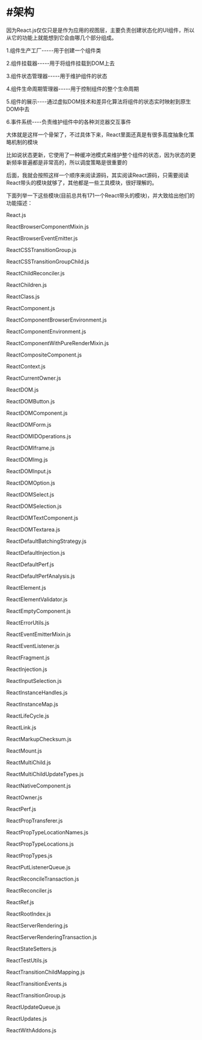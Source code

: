 #架构
===

因为React.js仅仅只是是作为应用的视图层，主要负责创建状态化的UI组件，所以从它的功能上就能想到它会由哪几个部分组成。

1.组件生产工厂-----用于创建一个组件类

2.组件挂载器-----用于将组件挂载到DOM上去

3.组件状态管理器-----用于维护组件的状态

4.组件生命周期管理器-----用于控制组件的整个生命周期

5.组件的展示----通过虚拟DOM技术和差异化算法将组件的状态实时映射到原生DOM中去

6.事件系统----负责维护组件中的各种浏览器交互事件

大体就是这样一个骨架了，不过具体下来，React里面还真是有很多高度抽象化策略机制的模块

比如说状态更新，它使用了一种缓冲池模式来维护整个组件的状态，因为状态的更新频率普遍都是非常高的，所以调度策略是很重要的

后面，我就会按照这样一个顺序来阅读源码，其实阅读React源码，只需要阅读React带头的模块就够了，其他都是一些工具模块，很好理解的。

下面列举一下这些模块(目前总共有171一个React带头的模块)，并大致给出他们的功能描述：


React.js


ReactBrowserComponentMixin.js


ReactBrowserEventEmitter.js


ReactCSSTransitionGroup.js


ReactCSSTransitionGroupChild.js


ReactChildReconciler.js


ReactChildren.js


ReactClass.js


ReactComponent.js


ReactComponentBrowserEnvironment.js


ReactComponentEnvironment.js


ReactComponentWithPureRenderMixin.js


ReactCompositeComponent.js


ReactContext.js


ReactCurrentOwner.js


ReactDOM.js


ReactDOMButton.js


ReactDOMComponent.js


ReactDOMForm.js


ReactDOMIDOperations.js


ReactDOMIframe.js


ReactDOMImg.js


ReactDOMInput.js


ReactDOMOption.js


ReactDOMSelect.js


ReactDOMSelection.js


ReactDOMTextComponent.js


ReactDOMTextarea.js


ReactDefaultBatchingStrategy.js


ReactDefaultInjection.js


ReactDefaultPerf.js


ReactDefaultPerfAnalysis.js


ReactElement.js


ReactElementValidator.js


ReactEmptyComponent.js


ReactErrorUtils.js


ReactEventEmitterMixin.js


ReactEventListener.js


ReactFragment.js


ReactInjection.js


ReactInputSelection.js


ReactInstanceHandles.js


ReactInstanceMap.js


ReactLifeCycle.js


ReactLink.js


ReactMarkupChecksum.js


ReactMount.js


ReactMultiChild.js


ReactMultiChildUpdateTypes.js


ReactNativeComponent.js


ReactOwner.js


ReactPerf.js


ReactPropTransferer.js


ReactPropTypeLocationNames.js


ReactPropTypeLocations.js


ReactPropTypes.js


ReactPutListenerQueue.js


ReactReconcileTransaction.js


ReactReconciler.js


ReactRef.js


ReactRootIndex.js


ReactServerRendering.js


ReactServerRenderingTransaction.js


ReactStateSetters.js


ReactTestUtils.js


ReactTransitionChildMapping.js


ReactTransitionEvents.js


ReactTransitionGroup.js


ReactUpdateQueue.js


ReactUpdates.js


ReactWithAddons.js




